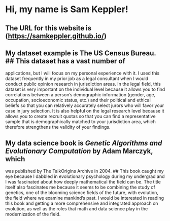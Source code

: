# Hi, my name is Sam Keppler!
## The URL for this website is (https://samkeppler.github.io/)
## My dataset example is The US Census Bureau. ## This dataset has a vast number of
applications, but I will focus on my personal experience with it. I used this dataset
frequently in my prior job as a legal consultant when I would conduct public opinion
research in jurisdiction areas. In the legal field, this dataset is very important on the
individual level because it allows you to find correlations between a person’s
demographic information (gender, age, occupation, socioeconomic status, etc.) and their
political and ethical beliefs so that you can relatively accurately select jurors who will
favor your case in jury selection. It is also helpful on the legal research level because it
allows you to create recruit quotas so that you can find a representative sample that is
demographically matched to your jurisdiction area, which therefore strengthens the
validity of your findings.
## My data science book is *Genetic Algorithms and Evolutionary Computation* by Adam Marczyk, which
was published by The TalkOrigins Archive in 2004. ## This book caught my eye because I
dabbled in evolutionary psychology during my undergrad and I was fascinated about how
deeply mathematical the field can be. The title itself also fascinates me because it seems
to be combining the study of genetics, one of the blooming science fields of the future,
with evolution, the field where we examine mankind’s past. I would be interested in
reading this book and getting a more comprehensive and integrated approach on
evolution, as well as the roles that math and data science play in the modernization of the
field.
